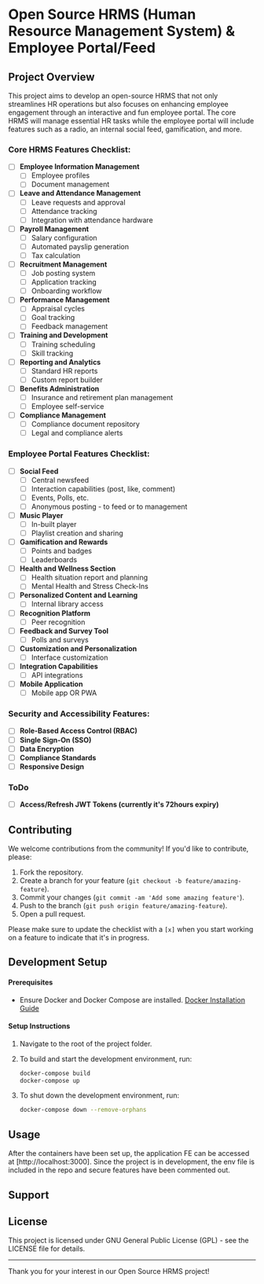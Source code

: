 # Open Source HRMS (Human Resource Management System) & Employee Portal/Feed

## Project Overview

This project aims to develop an open-source HRMS that not only streamlines HR operations but also focuses on enhancing employee engagement through an interactive and fun employee portal. The core HRMS will manage essential HR tasks while the employee portal will include features such as a radio, an internal social feed, gamification, and more.

### Core HRMS Features Checklist:

- [ ] **Employee Information Management**
  - [ ] Employee profiles
  - [ ] Document management
- [ ] **Leave and Attendance Management**
  - [ ] Leave requests and approval
  - [ ] Attendance tracking
  - [ ] Integration with attendance hardware
- [ ] **Payroll Management**
  - [ ] Salary configuration
  - [ ] Automated payslip generation
  - [ ] Tax calculation
- [ ] **Recruitment Management**
  - [ ] Job posting system
  - [ ] Application tracking
  - [ ] Onboarding workflow
- [ ] **Performance Management**
  - [ ] Appraisal cycles
  - [ ] Goal tracking
  - [ ] Feedback management
- [ ] **Training and Development**
  - [ ] Training scheduling
  - [ ] Skill tracking
- [ ] **Reporting and Analytics**
  - [ ] Standard HR reports
  - [ ] Custom report builder
- [ ] **Benefits Administration**
  - [ ] Insurance and retirement plan management
  - [ ] Employee self-service
- [ ] **Compliance Management**
  - [ ] Compliance document repository
  - [ ] Legal and compliance alerts

### Employee Portal Features Checklist:

- [ ] **Social Feed**
  - [ ] Central newsfeed
  - [ ] Interaction capabilities (post, like, comment)
  - [ ] Events, Polls, etc.
  - [ ] Anonymous posting - to feed or to management
- [ ] **Music Player**
  - [ ] In-built player
  - [ ] Playlist creation and sharing
- [ ] **Gamification and Rewards**
  - [ ] Points and badges
  - [ ] Leaderboards
- [ ] **Health and Wellness Section**
  - [ ] Health situation report and planning
  - [ ] Mental Health and Stress Check-Ins
- [ ] **Personalized Content and Learning**
  - [ ] Internal library access
- [ ] **Recognition Platform**
  - [ ] Peer recognition
- [ ] **Feedback and Survey Tool**
  - [ ] Polls and surveys
- [ ] **Customization and Personalization**
  - [ ] Interface customization
- [ ] **Integration Capabilities**
  - [ ] API integrations
- [ ] **Mobile Application**
  - [ ] Mobile app OR PWA

### Security and Accessibility Features:

- [ ] **Role-Based Access Control (RBAC)**
- [ ] **Single Sign-On (SSO)**
- [ ] **Data Encryption**
- [ ] **Compliance Standards**
- [ ] **Responsive Design**

### ToDo

- [ ] **Access/Refresh JWT Tokens (currently it's 72hours expiry)**

## Contributing

We welcome contributions from the community! If you'd like to contribute, please:

1. Fork the repository.
2. Create a branch for your feature (`git checkout -b feature/amazing-feature`).
3. Commit your changes (`git commit -am 'Add some amazing feature'`).
4. Push to the branch (`git push origin feature/amazing-feature`).
5. Open a pull request.

Please make sure to update the checklist with a `[x]` when you start working on a feature to indicate that it's in progress.

## Development Setup

#### Prerequisites

- Ensure Docker and Docker Compose are installed. [Docker Installation Guide](#)

#### Setup Instructions

1. Navigate to the root of the project folder.
2. To build and start the development environment, run:

   ```bash
   docker-compose build
   docker-compose up

   ```

3. To shut down the development environment, run:

   ```bash
   docker-compose down --remove-orphans

   ```

## Usage

After the containers have been set up, the application FE can be accessed at [http://localhost:3000]. Since the project is in development, the env file is included in the repo and secure features have been commented out.

## Support

## License

This project is licensed under GNU General Public License (GPL) - see the LICENSE file for details.

---

Thank you for your interest in our Open Source HRMS project!
